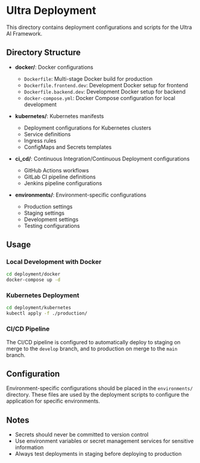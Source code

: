 # Ultra Deployment

This directory contains deployment configurations and scripts for the Ultra AI Framework.

## Directory Structure

- **docker/**: Docker configurations
  - `Dockerfile`: Multi-stage Docker build for production
  - `Dockerfile.frontend.dev`: Development Docker setup for frontend
  - `Dockerfile.backend.dev`: Development Docker setup for backend
  - `docker-compose.yml`: Docker Compose configuration for local development

- **kubernetes/**: Kubernetes manifests
  - Deployment configurations for Kubernetes clusters
  - Service definitions
  - Ingress rules
  - ConfigMaps and Secrets templates

- **ci_cd/**: Continuous Integration/Continuous Deployment configurations
  - GitHub Actions workflows
  - GitLab CI pipeline definitions
  - Jenkins pipeline configurations

- **environments/**: Environment-specific configurations
  - Production settings
  - Staging settings
  - Development settings
  - Testing configurations

## Usage

### Local Development with Docker

```bash
cd deployment/docker
docker-compose up -d
```

### Kubernetes Deployment

```bash
cd deployment/kubernetes
kubectl apply -f ./production/
```

### CI/CD Pipeline

The CI/CD pipeline is configured to automatically deploy to staging on merge to the `develop` branch, and to production on merge to the `main` branch.

## Configuration

Environment-specific configurations should be placed in the `environments/` directory. These files are used by the deployment scripts to configure the application for specific environments.

## Notes

- Secrets should never be committed to version control
- Use environment variables or secret management services for sensitive information
- Always test deployments in staging before deploying to production
